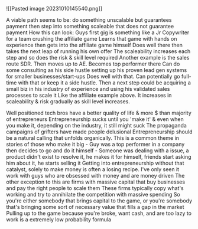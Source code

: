 ![[Pasted image 20231010145540.png]]

A viable path seems to be: do something unscalable but guarantees payment then step into something scaleable that does not guarantee payment How this can look: Guys first gig is something like a Jr Copywriter for a team crushing the affiliate game Learns that game with hands on experience then gets into the affiliate game himself Does well there then takes the next leap of running his own offer The scaleability increases each step and so does the risk & skill level required Another example is the sales route SDR. Then moves up to AE. Becomes top performer there Can do some consulting as his side hustle setting up his proven lead gen systems for smaller businesses/start-ups Does well with that. Can potentially go full-time with that or keep it a side hustle. Then a next step could be acquiring a small biz in his industry of experience and using his validated sales processes to scale it Like the affiliate example above. It increases in scaleability & risk gradually as skill level increases.

Well positioned tech bros have a better quality of life & more $ than majority of entrepreneurs Entrepreneurship sucks until you 'make it' & even when you make it, depending on the industry, it still might suck The propaganda campaigns of grifters have made people delusional Entrepreneurship should be a natural calling that unfolds organically. This is a common theme in stories of those who make it big - Guy was a top performer in a company then decides to go and do it himself - Someone was dealing with a issue, a product didn't exist to resolve it, he makes it for himself, friends start asking him about it, he starts selling it Getting into entrepreneurship without that catalyst, solely to make money is often a losing recipe. I've only seen it work with guys who are obsessed with money and are money driven The other exception to this are firms with massive capital that buy businesses and pay the right people to scale them These firms typically copy what's working and try to annihilate the competition with massive spending So you're either somebody that brings capital to the game, or you're somebody that's bringing some sort of necessary value that fills a gap in the market Pulling up to the game because you're broke, want cash, and are too lazy to work is a extremely low probability formula